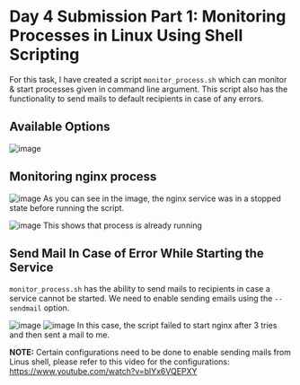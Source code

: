 # Day 4 Submission Part 1: Monitoring Processes in Linux Using Shell Scripting
For this task, I have created a script `monitor_process.sh` which can monitor & start processes given in command line argument. This script also has the functionality to send mails to default recipients in case of any errors.

## Available Options
![image](https://github.com/kunal-gohrani/BashBlaze-7-Days-of-Bash-Scripting-Challenge/assets/47574597/ed1a416a-7855-4bd8-b0ce-29610e11f216)

## Monitoring nginx process
![image](https://github.com/kunal-gohrani/BashBlaze-7-Days-of-Bash-Scripting-Challenge/assets/47574597/5b8937ec-0810-49e3-86bc-347d2991ec05)
As you can see in the image, the nginx service was in a stopped state before running the script.

![image](https://github.com/kunal-gohrani/BashBlaze-7-Days-of-Bash-Scripting-Challenge/assets/47574597/e4400278-a151-4e84-a8eb-35d4177f94e3)
This shows that process is already running

## Send Mail In Case of Error While Starting the Service
`monitor_process.sh` has the ability to send mails to recipients in case a service cannot be started. We need to enable sending emails using the `--sendmail` option.

![image](https://github.com/kunal-gohrani/BashBlaze-7-Days-of-Bash-Scripting-Challenge/assets/47574597/f04910b8-ab78-470c-b4e4-f86440ea6773)
![image](https://github.com/kunal-gohrani/BashBlaze-7-Days-of-Bash-Scripting-Challenge/assets/47574597/55a896e6-f956-44e0-bbe5-c9902c644ee4)
In this case, the script failed to start nginx after 3 tries and then sent a mail to me.

**NOTE:** Certain configurations need to be done to enable sending mails from Linus shell, please refer to this video for the configurations: https://www.youtube.com/watch?v=blYx6VQEPXY 




